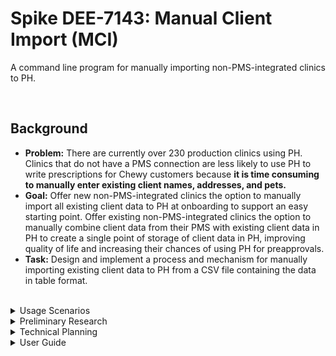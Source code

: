 # Spike DEE-7143: Manual Client Import (MCI)  

A command line program for manually importing non-PMS-integrated clinics to PH.

<br>

## Background  

- **Problem:** There are currently over 230 production clinics using PH. Clinics that do not have a PMS connection are less likely to use PH to write prescriptions for Chewy customers because **it is time consuming to manually enter existing client names, addresses, and pets.**
- **Goal:** Offer new non-PMS-integrated clinics the option to manually import all existing client data to PH at onboarding to support an easy starting point. Offer existing non-PMS-integrated clinics the option to manually combine client data from their PMS with existing client data in PH to create a single point of storage of client data in PH, improving quality of life and increasing their chances of using PH for preapprovals.
- **Task:** Design and implement a process and mechanism for manually importing existing client data to PH from a CSV file containing the data in table format.



<br>
<details><summary>Usage Scenarios</summary><br>

A new clinic:  
1. Newly onboarded clinic is not able to integrate existing client data to PH because we do not yet support their specific PMS system
2. Clinic exports ALL customer data into some file format
3. Clinic ships that data file off to ISR for modification
4. ISR uses that data file to convert into/create a CSV file that follows the specifically defined format 
5. ISR ships the well-formatted, valid CSV file to PH engineers 
6. PH engineers use MCI to import the data to PH 
7. The clinic can now write prescriptions to their existing customers using PH

<br>

An existing clinic:
1. An existing clinic chose not to integrate existing client data to PH at onboarding due to lack of understanding of the process
2. The clinic now experiences the pain point of having to ask existing clientele for their name and address to wrire a preapproval
3. Clinic exports ALL existing customer data into some file format (some may now overlap with existing data in PH)
4. Clinic ships that data file off to ISR for modification
5. ISR uses that data file to convert into/create a CSV file that follows the specifically defined format 
6. ISR ships the well-formatted, valid CSV file to PH engineers 
7. PH engineers use MCI to import the data to PH, **ensuring that duplicated data is taken care of, and discrepancies in duplicated data do not crash the import**
8. The clinic no longer needs to spend time asking their existing customer for their name and address to write a prescription, increasing the changes of using PH to write one.



<br><br>
</details>
<details><summary>Preliminary Research</summary><br>

**Definitions**  
- ISR: Internal Sales Rep 
- PMS: Practice Management Software (pronounced "pims")
- PHI: Pet Health Integrations 

<br>

**Onboarding**  
TODO: As of now, how do we integrate *with* PMS? What is the **vet experience** connecting their PMS to PH? How can we fit the manual import into onboarding? How can we fit the manual import into existing clinics?

<br>

**PMS**  
TODO: connect with Prarabsh and Asha for Overview of PMS service 

<br>

**ISR**  
TODO: connect with Cindy Hearn to understand ISR capabilities 



<br><br>
</details>
<details><summary>Technical Planning</summary><br>

**Import File Format**  
To start, we will collect
- customer email
- customer first name
- customer last name 
- shipping address (how do we parse this in our mutation?)

TODO: create an example file and link here

Unique customer identifier options
- customer email
- combination of customer first and last name
- combination of customer first, last name and email



<br>

**Design Decisions**  
TODO:  logic plan  
TODO: tool plan (which language, frameworks)  
TODO: how to handle identical, duplicate date  
TODO: how to handle duplicate data with descrepancy (eg the same user and email, but different address)  
TODO: how to handle errors  
TODO: can this tool be run multiple times? what happens when we rerun an import? should it replace existing records? if im already in there but my address has changed should it change my address?  
TODO: unique ID is email for the customer - if someone updates their email address , they will appear in the system TWO times (is that okay? is there another checking mechanism?)  
TODO: will I leverage existing mutations or create my own? do the existing ones suffice?

<br>

**Test Plan**  
TODO: if the tool can go both ways - generate the CSV file from a PH instance as well as PH to CSV and the files will be the same 

<br>

**Further Development**  
TODO: how can we also manually import PET information??  

TODO: how to scale this tool to be used in the PH platform as a front end supported feature of PH  
eg click import and point to a file to import them 




<br><br>
</details>
<details><summary>User Guide</summary><br>
-What's the exact format for ISR to convert into ?  
-What are the requirements  
-how to use this tool at the command line 
<br>
</details>




